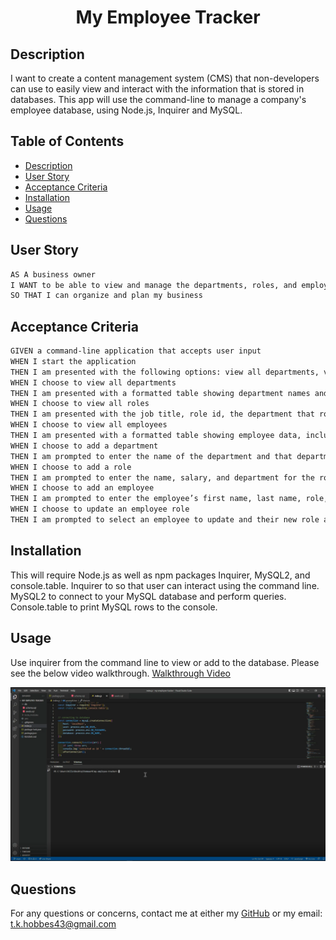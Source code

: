 <h1 align="center"> My Employee Tracker </h1>



## Description
I want to create a content management system (CMS) that non-developers can use to easily view and interact with the information that is stored in databases.  This app will use the command-line to manage a company's employee database, using Node.js, Inquirer and MySQL.

## Table of Contents
- [Description](#description)
- [User Story](#user-story)
- [Acceptance Criteria](#acceptance-criteria)
- [Installation](#installation)
- [Usage](#usage)
- [Questions](#questions)

## User Story
```md
AS A business owner
I WANT to be able to view and manage the departments, roles, and employees in my company
SO THAT I can organize and plan my business
```

## Acceptance Criteria
```md
GIVEN a command-line application that accepts user input
WHEN I start the application
THEN I am presented with the following options: view all departments, view all roles, view all employees, add a department, add a role, add an employee, and update an employee role
WHEN I choose to view all departments
THEN I am presented with a formatted table showing department names and department ids
WHEN I choose to view all roles
THEN I am presented with the job title, role id, the department that role belongs to, and the salary for that role
WHEN I choose to view all employees
THEN I am presented with a formatted table showing employee data, including employee ids, first names, last names, job titles, departments, salaries, and managers that the employees report to
WHEN I choose to add a department
THEN I am prompted to enter the name of the department and that department is added to the database
WHEN I choose to add a role
THEN I am prompted to enter the name, salary, and department for the role and that role is added to the database
WHEN I choose to add an employee
THEN I am prompted to enter the employee’s first name, last name, role, and manager, and that employee is added to the database
WHEN I choose to update an employee role
THEN I am prompted to select an employee to update and their new role and this information is updated in the database 
```

## Installation
This will require Node.js as well as npm packages Inquirer, MySQL2, and console.table.  Inquirer to so that user can interact using the command line.  MySQL2 to connect to your MySQL database and perform queries. Console.table to print MySQL rows to the console.

## Usage
Use inquirer from the command line to view or add to the database.  Please see the below video walkthrough.
[Walkthrough Video](https://drive.google.com/file/d/1Y9FJOV52GHKGlzuCr_zlP8mF9kvvWakj/view)

![Screenshot of command line using the app](/assets/Capture.PNG)

## Questions
For any questions or concerns, contact me at either my [GitHub](https://github.com/tkhobbes43)
or my email: t.k.hobbes43@gmail.com
